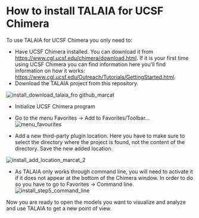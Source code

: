 # How to install TALAIA for UCSF Chimera

To use TALAIA for UCSF Chimera you only need to:
- Have UCSF Chimera installed. You can download it from https://www.cgl.ucsf.edu/chimera/download.html. If it is your first time using UCSF Chimera you can find information here you'll find information on how it works: https://www.cgl.ucsf.edu/Outreach/Tutorials/GettingStarted.html.
- Download the TALAIA project from this repository.

![install_download_talaia_fro github_marcat](https://user-images.githubusercontent.com/63212606/234835874-5e6f2524-4ad3-41fb-ae4e-2794bbbf46a4.png)


- Initialize UCSF Chimera program
- Go to the menu Favorites -> Add to Favorites/Toolbar...
![menu_favourites](https://user-images.githubusercontent.com/63212606/234820955-c83f2c35-323d-4cec-b83c-eda7264dc63e.PNG)

- Add a new third-party plugin location. Here you have to make sure to select the directory where the project is found, not the content of the directory. Save the new added location.

![install_add_location_marcat_2](https://user-images.githubusercontent.com/63212606/234833893-e21aafaa-caad-4f70-8db9-de7b057933d6.PNG)

- As TALAIA only works through command line, you will need to activate it if it does not appear at the bottom of the Chimera window. In order to do so you have to go to Favorites -> Command line.
![install_step5_command_line](https://user-images.githubusercontent.com/63212606/234821003-8ff69e87-90b1-4834-b593-8617575e319b.PNG)

Now you are ready to open the models you want to visualize and analyze and use TALAIA to get a new point of view.

